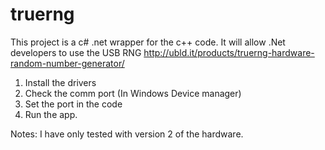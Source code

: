 # truerng

This project is a c# .net wrapper for the c++ code.  It will allow .Net developers to use the USB RNG http://ubld.it/products/truerng-hardware-random-number-generator/

1.  Install the drivers
2.  Check the comm port (In Windows Device manager)
3.  Set the port in the code
4.  Run the app.

Notes:  I have only tested with version 2 of the hardware.
